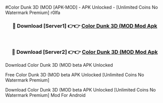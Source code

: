 #Color Dunk 3D (MOD [APK-MOD] - APK Unlocked - [Unlimited Coins No Watermark Premium] r0lfa



<div align="center">

<h3>🔴 Download [Server1] 👉👉 <a href="https://momento.my/?title=Color_Dunk_3D_(MOD">Color Dunk 3D (MOD Mod Apk</a></h3><br>

<h3>🔴 Download [Server2] 👉👉 <a href="https://momento.my/?title=Color_Dunk_3D_(MOD">Color Dunk 3D (MOD Mod Apk</a></h3>
</div>



Download Color Dunk 3D (MOD beta APK Unlocked

Free Color Dunk 3D (MOD beta APK Unlocked [Unlimited Coins No Watermark Premium]

Download Color Dunk 3D (MOD beta APK Unlocked [Unlimited Coins No Watermark Premium] Mod For Android
